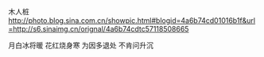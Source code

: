 木人桩
http://photo.blog.sina.com.cn/showpic.html#blogid=4a6b74cd01016b1f&url=http://s6.sinaimg.cn/orignal/4a6b74cdtc57118508665
 
月白冰将暖  花红烧身寒
为因多退处  不肯问升沉
 
 
 
   
